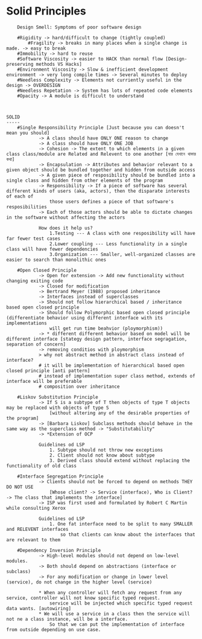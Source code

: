# Solid Principles




        Design Smell: Symptoms of poor software design 

		#Rigidity -> hard/difficult to change (tightly coupled)        
            #Fragility -> breaks in many places when a single change is made. -> easy to break
		#Immobility -> hard to reuse
		#Software Viscosity -> easier to HACK than normal flow [Design-preserving methods VS Hacks]
		#Environment Viscosity -> Slow & inefficient development environment -> very long compile times -> Several minutes to deploy
		#Needless Complexity -> Elements not curriently useful in the design -> OVERDESIGN
		#Needless Repetation -> System has lots of repeated code elements
		#Opacity -> A module is difficult to understand
		

	
	SOLID
    -----		
		#Single Responsibility Principle [Just because you can doesn't mean you should]
                -> A class should have ONLY ONE reason to change
                -> A class should have ONLY ONE JOB
                -> Cohesion -> The extent to which elements in a given class class/module are Related and Relevent to one another [যার যেখানে থাকার কথা]
                -> Encapsulation -> Attributes and behavior relevant to a given object should be bundled together and hidden from outside access
                -> A given piece of resposibility should be bundled into a single class and hidden from other elements of the program
                -> Responsibility -> If a piece of software has several different kinds of users (aka, actors), then the disparate interests of each of
                    those users defines a piece of that software's resposibilities
                -> Each of those actors should be able to dictate changes in the software without affecting the actors
		
                How does it help us?
                    1.Testing --- A class with one resposibility will have far fewer test cases
                    2.Lower coupling --- Less functionality in a single class will have fewer dependencies
                    3.Organization --- Smaller, well-organized classes are easier to search than monolithic ones
		
		#Open Closed Principle
                -> Open for extension -> Add new functionality without changing exiting code
                -> Closed for modification 
                -> Bertrand Meyer (1988) proposed inheritance 
                -> Interfaces instead of superclasses
                -> Should not follow hierarchical based / inheritance based open closed principle
                -> Should follow Polymorphic based open closed principle (differentiate behavior using different interface with its implementations 
                    will get run time beahvior (ploymorphism))
                -> * different different behavior based on model will be different interface [stategy design pattern, interface segragation, separation of concern]
                -> removing conditios with ploymorphism
                > why not abstract method in abstract class instead of interface?
                # it will be implementation of hierarchical based open closed principle [anti pattern]
                # instead of implementation super class method, extends of interface will be preferable
                # composition over inheritance
			
		#Liskov Substitution Principle
                -> If S is a subtype of T then objects of type T objects may be replaced with objects of type S
                    [without altering any of the desirable properties of the program]
                -> [Barbara Liskov] Subclass methods should behave in the same way as the superclass method -> "Substitutability"
                -> *Extension of OCP
				
                Guidelines od LSP
                    1. Subtype should not throw new exceptions
                    2. Client should not know about subtype
                    3. Derived class should extend without replacing the functionality of old class
				
		#Interface Segregation Principle
                -> Clients should not be forced to depend on methods THEY DO NOT USE
                    [Whose client? -> Service (interface), Who is Client? -> The class that implements the interface]
                -> ISP was first used and formulated by Robert C Martin while consulting Xerox
			
                Guidelines od LSP
                    1. One fat interface need to be split to many SMALLER and RELEVENT interfaces 
                        so that clients can know about the interfaces that are relevant to them
					
		#Dependency Inversion Principle
                -> High-level modules should not depend on low-level modules.
                -> Both should depend on abstractions (interface or subclass)
                -> For any modification or change in lower level (service), do not change in the higher level (service)
			
                * When any controller will fetch any request from any service, controller will not know specific typed request.
                    service will be injected which specific typed request data wants. [autowiring]
                * We will use a service in a class then the service will not ne a class instance, will be a interface.
                    So that we can put the implementation of interface from outside depending on use case.
